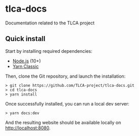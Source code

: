 # tlca-docs

Documentation related to the TLCA project

## Quick install

Start by installing required dependencies:

- [Node.js](https://nodejs.org) (10+)
- [Yarn Classic](https://classic.yarnpkg.com)

Then, clone the Git repository, and launch the installation:

    > git clone https://github.com/TLCA-project/tlca-docs.git
    > cd tlca-docs
    > yarn install

Once successfully installed, you can run a local dev server:

    > yarn docs:dev

And the resulting website should be available locally on [http://localhost:8080](http://localhost:8080).
